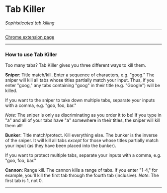 # Tab Killer

*Sophisticated tab killing*

- - -

[Chrome extension page](https://chrome.google.com/webstore/detail/jjfclhcimohfdhjbcbgjnphiieebicbp?hl=en-US&gl=US)

- - -

### How to use Tab Killer

Too many tabs? Tab Killer gives you three different ways to kill them. 

**Sniper**: Title match/kill. 
Enter a sequence of characters, e.g. "goog." The sniper will kill all tabs whose titles partially match your input. Thus, if you enter "goog," any tabs containing "goog" in their title (e.g. "Google") will be killed. 

If you want to the sniper to take down multiple tabs, separate your inputs with a comma, e.g. "goo, foo, bar."

*Note:* The sniper is only as discriminating as you order it to be! If you type in "a" and all of your tabs have "a" somewhere in their titles, the sniper will kill them all!

**Bunker**: Title match/protect. Kill everything else. 
The bunker is the inverse of the sniper. It will kill all tabs *except* for those whose titles partially match your input (as they have been placed into the bunker).

If you want to protect multiple tabs, separate your inputs with a comma, e.g. "goo, foo, bar."

**Cannon**: Range kill.
The cannon kills a range of tabs. If you enter "1-4," for example, you'll kill the first tab through the fourth tab (inclusive).
*Note*: The first tab is 1, not 0. 



- - -

